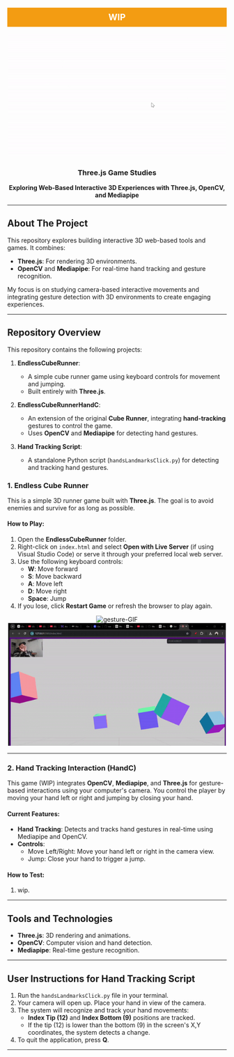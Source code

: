 <a id="readme-top"></a>

<!-- PROJECT LOGO -->
<div align="center" style="background-color: #f39c12; color: white; padding: 10px; font-size: 20px; font-weight: bold;">
  WIP
</div>
<br />

<!-- GIF Section -->
<div align="center">
  <img src="./data/gametest.gif" alt="game-GIF" width="500">
</div>

<div align="center">
  <h3 align="center">Three.js Game Studies</h3>
  <p align="center" style="font-weight: bold;">
    Exploring Web-Based Interactive 3D Experiences with Three.js, OpenCV, and Mediapipe
  </p>
</div>

---

## About The Project

This repository explores building interactive 3D web-based tools and games. It combines:

- **Three.js**: For rendering 3D environments.
- **OpenCV** and **Mediapipe**: For real-time hand tracking and gesture recognition.

My focus is on studying camera-based interactive movements and integrating gesture detection with 3D environments to create engaging experiences.

---

## Repository Overview

This repository contains the following projects:

1. **EndlessCubeRunner**:
   - A simple cube runner game using keyboard controls for movement and jumping.
   - Built entirely with **Three.js**.

2. **EndlessCubeRunnerHandC**:
   - An extension of the original **Cube Runner**, integrating **hand-tracking** gestures to control the game.
   - Uses **OpenCV** and **Mediapipe** for detecting hand gestures.

3. **Hand Tracking Script**:
   - A standalone Python script (`handsLandmarksClick.py`) for detecting and tracking hand gestures.


### 1. **Endless Cube Runner**

This is a simple 3D runner game built with **Three.js**. The goal is to avoid enemies and survive for as long as possible.

#### How to Play:

1. Open the **EndlessCubeRunner** folder.
2. Right-click on `index.html` and select **Open with Live Server** (if using Visual Studio Code) or serve it through your preferred local web server.
3. Use the following keyboard controls:
   - **W**: Move forward
   - **S**: Move backward
   - **A**: Move left
   - **D**: Move right
   - **Space**: Jump
4. If you lose, click **Restart Game** or refresh the browser to play again.


<!-- GIF Section -->
<div align="center">
  <img src="./data/openclose.gif" alt="gesture-GIF" width="500">
</div>
<div align="center">
  <img src="./data/movedrag.gif" alt="gesture-GIF" width="500">
</div>

---

### 2. **Hand Tracking Interaction (HandC)**

This game (WIP) integrates **OpenCV**, **Mediapipe**, and **Three.js** for gesture-based interactions using your computer's camera. You control the player by moving your hand left or right and jumping by closing your hand.

#### Current Features:

- **Hand Tracking**: Detects and tracks hand gestures in real-time using Mediapipe and OpenCV.
- **Controls**:
  - Move Left/Right: Move your hand left or right in the camera view.
  - Jump: Close your hand to trigger a jump.

#### How to Test:
1. wip.

<!-- 1. Open the **EndlessCubeRunnerHandC** folder.
2. Right-click on `index.html` and select **Open with Live Server** (if using Visual Studio Code) or serve it through your preferred local web server.
3. Run the `handsLandmarksClick.py` script in your terminal:
   - Ensure your camera is enabled and permissions are granted.
   - Keep your hand in the view of the camera to interact with the game. -->

---

## Tools and Technologies

- **Three.js**: 3D rendering and animations.
- **OpenCV**: Computer vision and hand detection.
- **Mediapipe**: Real-time gesture recognition.

---

## User Instructions for Hand Tracking Script

1. Run the `handsLandmarksClick.py` file in your terminal.
2. Your camera will open up. Place your hand in view of the camera.
3. The system will recognize and track your hand movements:
   - **Index Tip (12)** and **Index Bottom (9)** positions are tracked.
   - If the tip (12) is lower than the bottom (9) in the screen's X,Y coordinates, the system detects a change.
4. To quit the application, press **Q**.

---



